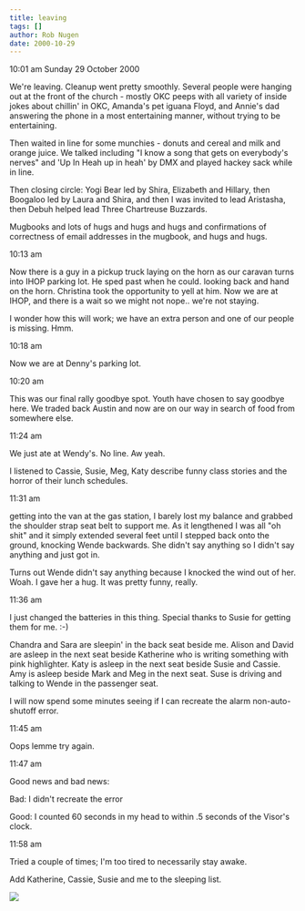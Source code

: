 ```yaml
---
title: leaving
tags: []
author: Rob Nugen
date: 2000-10-29
---
```


<p class=date>10:01 am Sunday 29 October 2000

<p>We're leaving.  Cleanup went pretty smoothly.  Several people were
hanging out at the front of the church - mostly OKC peeps with all variety
of inside jokes about chillin' in OKC, Amanda's pet iguana Floyd, and
Annie's dad answering the phone in a most entertaining manner,  without
trying to be entertaining.

<p>Then waited in line for some munchies - donuts and cereal and milk and
orange juice.  We talked including "I know a song that gets on everybody's
nerves" and  'Up In Heah up in heah' by DMX and played hackey sack while in
line.

<p>Then closing circle:  Yogi Bear led by Shira, Elizabeth and Hillary, then
Boogaloo led by Laura and Shira, and then I was invited to lead Aristasha,
then Debuh helped lead Three Chartreuse Buzzards.

<p>Mugbooks and lots of hugs and hugs and hugs and confirmations of
correctness of email addresses in the mugbook, and hugs and hugs.

<p class=date>10:13 am

<p>Now there is a guy in a pickup truck laying on the horn as our caravan
turns into IHOP parking lot.  He sped past when he could. looking back and
hand on the horn.  Christina took the opportunity to yell at him.  Now we
are at IHOP, and there is a wait so we might not nope..  we're not staying.

<p>I wonder how this will work; we have an extra person and one of our
people is missing.  Hmm.

<p class=date>10:18 am

<p>Now we are at Denny's parking lot.

<p class=date>10:20 am

<p>This was our final rally goodbye spot.  Youth have chosen to say goodbye
here.  We traded back Austin and now are on our way in search of food from
somewhere else.

<p class=date>11:24 am

<p>We just ate at Wendy's.  No line.  Aw yeah.

<p>I listened to Cassie, Susie, Meg, Katy describe funny class stories and
the horror of their lunch schedules.

<p class=date>11:31 am

<p>getting into the van at the gas station, I barely lost my balance and
grabbed the shoulder strap seat belt to support me.  As it lengthened I was
all "oh shit" and  it simply extended several feet until I stepped back onto
the ground, knocking Wende backwards.  She didn't say anything so I didn't
say anything and just got in.

<p>Turns out Wende didn't say anything because I knocked the wind out of
her.  Woah.  I gave her a hug.  It was pretty funny, really.

<p class=date>11:36 am

<p>I just changed the batteries in this thing. Special thanks to Susie for
getting them for me.  :-)

<p>Chandra and Sara are sleepin' in the back seat beside me.  Alison and
David are asleep in the next seat beside Katherine who is writing something
with pink highlighter.  Katy is asleep in the next seat beside Susie and
Cassie.  Amy is asleep beside Mark and Meg in the next seat.  Suse is
driving and talking to Wende in the passenger seat.

<p>I will now spend some minutes seeing if I can recreate the alarm
non-auto-shutoff error.

<p class=date>11:45 am

<p>Oops lemme try again.

<p class=date>11:47 am

<p>Good news and bad news:

<p>Bad: I didn't recreate the error

<p>Good: I counted 60 seconds in my head to within .5 seconds of the Visor's
clock.

<p class=date>11:58 am

<p>Tried a couple of times; I'm too tired to necessarily stay awake.

<p>Add Katherine, Cassie, Susie and me to the sleeping list.

<p><img src="/images/rob/wL-ROB.gif">

